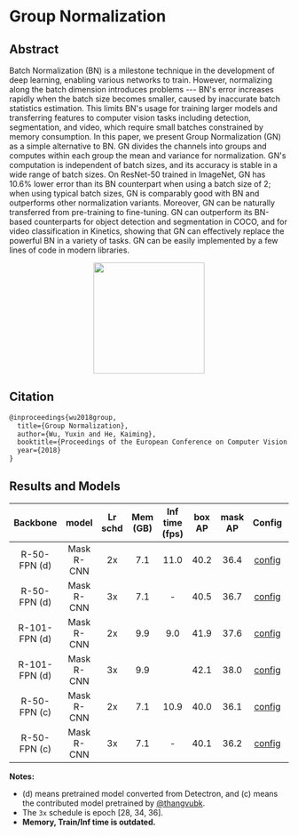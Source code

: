 # Group Normalization

## Abstract

<!-- [ABSTRACT] -->

Batch Normalization (BN) is a milestone technique in the development of deep learning, enabling various networks to train. However, normalizing along the batch dimension introduces problems --- BN's error increases rapidly when the batch size becomes smaller, caused by inaccurate batch statistics estimation. This limits BN's usage for training larger models and transferring features to computer vision tasks including detection, segmentation, and video, which require small batches constrained by memory consumption. In this paper, we present Group Normalization (GN) as a simple alternative to BN. GN divides the channels into groups and computes within each group the mean and variance for normalization. GN's computation is independent of batch sizes, and its accuracy is stable in a wide range of batch sizes. On ResNet-50 trained in ImageNet, GN has 10.6% lower error than its BN counterpart when using a batch size of 2; when using typical batch sizes, GN is comparably good with BN and outperforms other normalization variants. Moreover, GN can be naturally transferred from pre-training to fine-tuning. GN can outperform its BN-based counterparts for object detection and segmentation in COCO, and for video classification in Kinetics, showing that GN can effectively replace the powerful BN in a variety of tasks. GN can be easily implemented by a few lines of code in modern libraries.

<!-- [IMAGE] -->
<div align=center>
<img src="https://user-images.githubusercontent.com/40661020/143889171-d4660307-3a4f-4ac2-a0ad-7d17c2f045b1.png" height="200"/>
</div>

<!-- [PAPER_TITLE: Group Normalization] -->
<!-- [PAPER_URL: https://arxiv.org/abs/1803.08494] -->

## Citation

<!-- [ALGORITHM] -->

```latex
@inproceedings{wu2018group,
  title={Group Normalization},
  author={Wu, Yuxin and He, Kaiming},
  booktitle={Proceedings of the European Conference on Computer Vision (ECCV)},
  year={2018}
}
```

## Results and Models

|   Backbone    |   model    | Lr schd | Mem (GB) | Inf time (fps) | box AP | mask AP |                                                         Config                                                         |                                                                                                                                                                    Download                                                                                                                                                                     |
| :-----------: | :--------: | :-----: | :------: | :------------: | :----: | :-----: | :--------------------------------------------------------------------------------------------------------------------: | :---------------------------------------------------------------------------------------------------------------------------------------------------------------------------------------------------------------------------------------------------------------------------------------------------------------------------------------------: |
| R-50-FPN (d)  | Mask R-CNN |   2x    |   7.1    |      11.0      |  40.2  |  36.4   |     [config](https://github.com/open-mmlab/mmdetection/tree/master/configs/gn/mask_rcnn_r50_fpn_gn-all_2x_coco.py)     |                 [model](https://download.openmmlab.com/mmdetection/v2.0/gn/mask_rcnn_r50_fpn_gn-all_2x_coco/mask_rcnn_r50_fpn_gn-all_2x_coco_20200206-8eee02a6.pth) &#124; [log](https://download.openmmlab.com/mmdetection/v2.0/gn/mask_rcnn_r50_fpn_gn-all_2x_coco/mask_rcnn_r50_fpn_gn-all_2x_coco_20200206_050355.log.json)                 |
| R-50-FPN (d)  | Mask R-CNN |   3x    |   7.1    |       -        |  40.5  |  36.7   |     [config](https://github.com/open-mmlab/mmdetection/tree/master/configs/gn/mask_rcnn_r50_fpn_gn-all_3x_coco.py)     |                 [model](https://download.openmmlab.com/mmdetection/v2.0/gn/mask_rcnn_r50_fpn_gn-all_3x_coco/mask_rcnn_r50_fpn_gn-all_3x_coco_20200214-8b23b1e5.pth) &#124; [log](https://download.openmmlab.com/mmdetection/v2.0/gn/mask_rcnn_r50_fpn_gn-all_3x_coco/mask_rcnn_r50_fpn_gn-all_3x_coco_20200214_063512.log.json)                 |
| R-101-FPN (d) | Mask R-CNN |   2x    |   9.9    |      9.0       |  41.9  |  37.6   |    [config](https://github.com/open-mmlab/mmdetection/tree/master/configs/gn/mask_rcnn_r101_fpn_gn-all_2x_coco.py)     |               [model](https://download.openmmlab.com/mmdetection/v2.0/gn/mask_rcnn_r101_fpn_gn-all_2x_coco/mask_rcnn_r101_fpn_gn-all_2x_coco_20200205-d96b1b50.pth) &#124; [log](https://download.openmmlab.com/mmdetection/v2.0/gn/mask_rcnn_r101_fpn_gn-all_2x_coco/mask_rcnn_r101_fpn_gn-all_2x_coco_20200205_234402.log.json)               |
| R-101-FPN (d) | Mask R-CNN |   3x    |   9.9    |                |  42.1  |  38.0   |    [config](https://github.com/open-mmlab/mmdetection/tree/master/configs/gn/mask_rcnn_r101_fpn_gn-all_3x_coco.py)     |           [model](https://download.openmmlab.com/mmdetection/v2.0/gn/mask_rcnn_r101_fpn_gn-all_3x_coco/mask_rcnn_r101_fpn_gn-all_3x_coco_20200513_181609-0df864f4.pth) &#124; [log](https://download.openmmlab.com/mmdetection/v2.0/gn/mask_rcnn_r101_fpn_gn-all_3x_coco/mask_rcnn_r101_fpn_gn-all_3x_coco_20200513_181609.log.json)            |
| R-50-FPN (c)  | Mask R-CNN |   2x    |   7.1    |      10.9      |  40.0  |  36.1   | [config](https://github.com/open-mmlab/mmdetection/tree/master/configs/gn/mask_rcnn_r50_fpn_gn-all_contrib_2x_coco.py) | [model](https://download.openmmlab.com/mmdetection/v2.0/gn/mask_rcnn_r50_fpn_gn-all_contrib_2x_coco/mask_rcnn_r50_fpn_gn-all_contrib_2x_coco_20200207-20d3e849.pth) &#124; [log](https://download.openmmlab.com/mmdetection/v2.0/gn/mask_rcnn_r50_fpn_gn-all_contrib_2x_coco/mask_rcnn_r50_fpn_gn-all_contrib_2x_coco_20200207_225832.log.json) |
| R-50-FPN (c)  | Mask R-CNN |   3x    |   7.1    |       -        |  40.1  |  36.2   | [config](https://github.com/open-mmlab/mmdetection/tree/master/configs/gn/mask_rcnn_r50_fpn_gn-all_contrib_3x_coco.py) | [model](https://download.openmmlab.com/mmdetection/v2.0/gn/mask_rcnn_r50_fpn_gn-all_contrib_3x_coco/mask_rcnn_r50_fpn_gn-all_contrib_3x_coco_20200225-542aefbc.pth) &#124; [log](https://download.openmmlab.com/mmdetection/v2.0/gn/mask_rcnn_r50_fpn_gn-all_contrib_3x_coco/mask_rcnn_r50_fpn_gn-all_contrib_3x_coco_20200225_235135.log.json) |

**Notes:**

- (d) means pretrained model converted from Detectron, and (c) means the contributed model pretrained by [@thangvubk](https://github.com/thangvubk).
- The `3x` schedule is epoch [28, 34, 36].
- **Memory, Train/Inf time is outdated.**
